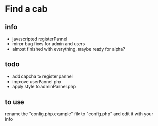 Find a cab
==========

info
--------
* javascripted registerPannel
* minor bug fixes for admin and users
* almost finished with everything, maybe ready for alpha?


todo
-----------
* add capcha to register pannel 
* improve userPannel.php
* apply style to adminPannel.php

to use
-----------
rename the "config.php.example" file to "config.php" and edit it with your info


